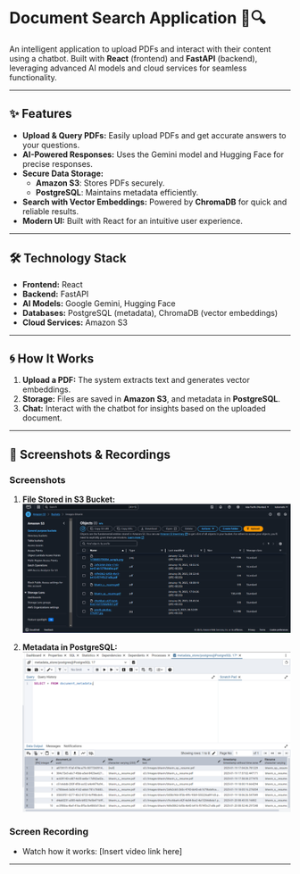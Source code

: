 # Document Search Application 📄🔍

An intelligent application to upload PDFs and interact with their content using a chatbot. Built with **React** (frontend) and **FastAPI** (backend), leveraging advanced AI models and cloud services for seamless functionality.

---

## ✨ Features

- **Upload & Query PDFs:** Easily upload PDFs and get accurate answers to your questions.
- **AI-Powered Responses:** Uses the Gemini model and Hugging Face for precise responses.
- **Secure Data Storage:**
  - **Amazon S3**: Stores PDFs securely.
  - **PostgreSQL**: Maintains metadata efficiently.
- **Search with Vector Embeddings:** Powered by **ChromaDB** for quick and reliable results.
- **Modern UI:** Built with React for an intuitive user experience.

---

## 🛠️ Technology Stack

- **Frontend:** React  
- **Backend:** FastAPI  
- **AI Models:** Google Gemini, Hugging Face  
- **Databases:** PostgreSQL (metadata), ChromaDB (vector embeddings)  
- **Cloud Services:** Amazon S3  

---

## 🌀 How It Works

1. **Upload a PDF:** The system extracts text and generates vector embeddings.  
2. **Storage:** Files are saved in **Amazon S3**, and metadata in **PostgreSQL**.  
3. **Chat:** Interact with the chatbot for insights based on the uploaded document.  

---

## 📸 Screenshots & Recordings

### Screenshots
1. **File Stored in S3 Bucket:**
   ![S3 Bucket Screenshot](https://github.com/bhavinbaraliya/document_search/blob/main/Screenshot%202025-01-20%20093257.png)

2. **Metadata in PostgreSQL:**
   ![PostgreSQL Metadata Screenshot](https://github.com/bhavinbaraliya/document_search/blob/main/Screenshot%202025-01-20%20093242.png)

### Screen Recording  
- Watch how it works: [Insert video link here]  

---
